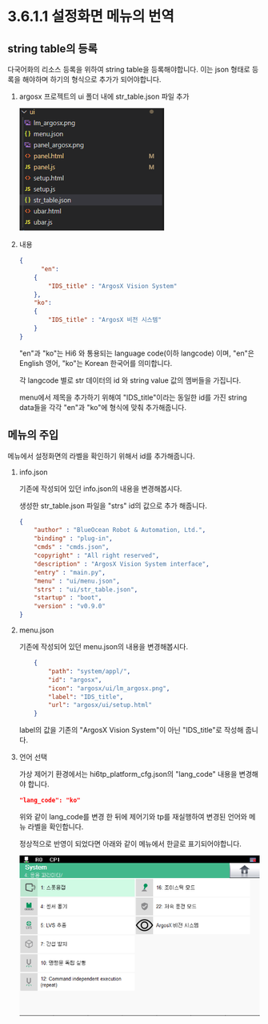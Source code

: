 # 3.6.1.1 설정화면 메뉴의 번역 

## string table의 등록
다국어화의 리소스 등록을 위하여 string table을 등록해야합니다.
이는 json 형태로 등록을 해야하며 하기의 형식으로 추가가 되어야합니다.

1) argosx 프로젝트의 ui 폴더 내에 str_table.json 파일 추가

    ![](../../../_assets/image_85.png)

2) 내용
    ``` json
    {
          "en":
        {
            "IDS_title" : "ArgosX Vision System"
        },
        "ko": 
        {
            "IDS_title" : "ArgosX 비전 시스템"
        }
    }
    ```

    "en"과 "ko"는 Hi6 와 통용되는 language code(이하 langcode) 이며, "en"은 English 영어, "ko"는 Korean 한국어를 의미합니다.

    각 langcode 별로 str 데이터의 id 와 string value 값의 멤버들을 가집니다.

    menu에서 제목을 추가하기 위해여 "IDS_title"이라는 동일한 id를 가진 string data들을 각각 "en"과 "ko"에 형식에 맞춰 추가해줍니다.

## 메뉴의 주입
메뉴에서 설정화면의 라벨을 확인하기 위해서 id를 추가해줍니다.

1) info.json
   
    기존에 작성되어 있던 info.json의 내용을 변경해봅시다.
    
    생성한 str_table.json 파일을 "strs" id의 값으로 추가 해줍니다. 
    
    ``` json
    {
	    "author" : "BlueOcean Robot & Automation, Ltd.",
	    "binding" : "plug-in",
	    "cmds" : "cmds.json",
	    "copyright" : "All right reserved",
	    "description" : "ArgosX Vision System interface",
	    "entry" : "main.py",
	    "menu" : "ui/menu.json",
	    "strs" : "ui/str_table.json",
	    "startup" : "boot",
	    "version" : "v0.9.0"
    }
    ```
2) menu.json
    
    기존에 작성되어 있던 menu.json의 내용을 변경해봅시다.

    ``` json
        {
            "path": "system/appl/",
            "id": "argosx",
            "icon": "argosx/ui/lm_argosx.png",
            "label": "IDS_title",
            "url": "argosx/ui/setup.html"
        }
    ```
    label의 값을 기존의 "ArgosX Vision System"이 아닌 "IDS_title"로 작성해 줍니다.

1) 언어 선택

    가상 제어기 환경에서는 hi6tp_platform_cfg.json의 "lang_code" 내용을 변경해야 합니다.

    ``` json
    "lang_code": "ko"
    ```
    위와 같이 lang_code를 변경 한 뒤에 제어기와 tp를 재실행하여 변경된 언어와 메뉴 라벨을 확인합니다.

    정상적으로 반영이 되었다면 아래와 같이 메뉴에서 한글로 표기되어야합니다.
    
    ![](../../../_assets/image_86.png)

